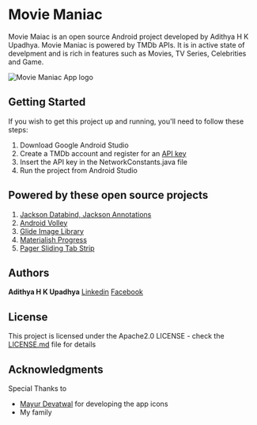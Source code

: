 # Movie Maniac

Movie Maiac is an open source Android project developed by Adithya H K Upadhya. Movie Maniac is powered by TMDb APIs.
It is in active state of develpment and is rich in features such as Movies, TV Series, Celebrities and Game.

![Movie Maniac App logo](app/src/main/res/drawable/app_icon.png)

## Getting Started

If you wish to get this project up and running, you'll need to follow these steps:

1. Download Google Android Studio
2. Create a TMDb account and register for an [API key](https://www.themoviedb.org/documentation/api)
3. Insert the API key in the NetworkConstants.java file
4. Run the project from Android Studio

## Powered by these open source projects

1. [Jackson Databind, Jackson Annotations](https://github.com/FasterXML)
2. [Android Volley](https://github.com/mcxiaoke/android-volley)
3. [Glide Image Library](https://github.com/bumptech/glide)
4. [Materialish Progress](https://github.com/pnikosis/materialish-progress)
5. [Pager Sliding Tab Strip](https://github.com/astuetz/PagerSlidingTabStrip)

## Authors

**Adithya H K Upadhya**
[Linkedin](https://in.linkedin.com/in/adithya-upadhya-2021b582)
[Facebook](https://www.facebook.com/hkuadithya)

## License

This project is licensed under the Apache2.0 LICENSE - check the [LICENSE.md](LICENSE.md) file for details

## Acknowledgments

Special Thanks to
* [Mayur Devatwal](https://www.behance.net/mayurdevatwal) for developing the app icons
* My family
